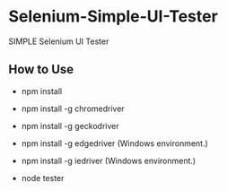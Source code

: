 # Selenium-Simple-UI-Tester

SIMPLE Selenium UI Tester

## How to Use

- npm install
- npm install -g chromedriver
- npm install -g geckodriver
- npm install -g edgedriver (Windows environment.)
- npm install -g iedriver (Windows environment.)

- node tester
